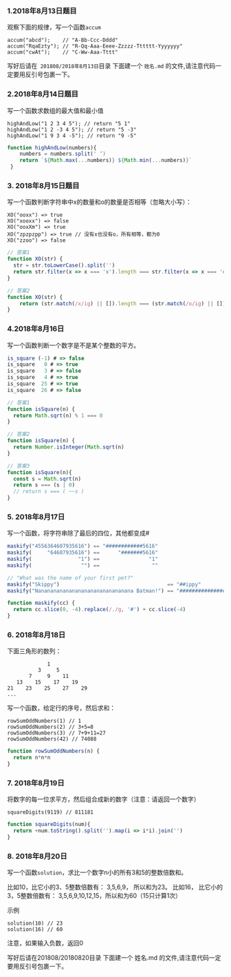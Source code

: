 ### 1.2018年8月13日题目
观察下面的规律，写一个函数`accum`
```
accum("abcd");    // "A-Bb-Ccc-Dddd"
accum("RqaEzty"); // "R-Qq-Aaa-Eeee-Zzzzz-Tttttt-Yyyyyyy"
accum("cwAt");    // "C-Ww-Aaa-Tttt"
```
写好后请在` 201808/2018年8月13日`目录 下面建一个 `姓名.md` 的文件,请注意代码一定要用反引号包裹一下。

### 2.2018年8月14日题目
写一个函数求数组的最大值和最小值
```
highAndLow("1 2 3 4 5"); // return "5 1"
highAndLow("1 2 -3 4 5"); // return "5 -3"
highAndLow("1 9 3 4 -5"); // return "9 -5"
```

```js
function highAndLow(numbers){ 
    numbers = numbers.split(' ‘)
    return `${Math.max(...numbers)} ${Math.min(...numbers)}`
 }
```

### 3. 2018年8月15日题目
写一个函数判断字符串中x的数量和o的数量是否相等（忽略大小写）：
```
XO("ooxx") => true
XO("xooxx") => false
XO("ooxXm") => true
XO("zpzpzpp") => true // 没有x也没有o，所有相等，都为0
XO("zzoo") => false
```

```js
// 答案1
function XO(str) {
  str = str.toLowerCase().split('')
  return str.filter(x => x === 'x').length === str.filter(x => x === 'o').length
}

// 答案2
function XO(str) {
    return (str.match(/x/ig) || []).length === (str.match(/o/ig) || []).length;
}
```

### 4.2018年8月16日
写一个函数判断一个数字是不是某个整数的平方。
```js
is_square (-1) # => false
is_square   0 # => true
is_square   3 # => false
is_square   4 # => true
is_square  25 # => true
is_square  26 # => false
```

```js
// 答案1
function isSquare(n) {
  return Math.sqrt(n) % 1 === 0
}

// 答案2
function isSquare(n) {
  return Number.isInteger(Math.sqrt(n)
}

// 答案3
function isSquare(n){
  const s = Math.sqrt(n)
  return s === (s | 0)
  // return s === ( ~~s )
}
```

### 5. 2018年8月17日
写一个函数，将字符串除了最后的四位，其他都变成#
```js
maskify("4556364607935616") == "############5616"
maskify(     "64607935616") ==      "#######5616"
maskify(               "1") ==                "1"
maskify(                "") ==                 ""

// "What was the name of your first pet?"
maskify("Skippy")                                   == "##ippy"
maskify("Nananananananananananananananana Batman!") == "####################################man!"
```

```js
function maskify(cc) {
  return cc.slice(0, -4).replace(/./g, '#') + cc.slice(-4)
}
```

### 6. 2018年8月18日
下面三角形的数列：

```
             1
          3     5
       7     9    11
   13    15    17    19
21    23    25    27    29
...
```

写一个函数，给定行的序号，然后求和：

```
rowSumOddNumbers(1) // 1
rowSumOddNumbers(2) // 3+5=8
rowSumOddNumbers(3) // 7+9+11=27
rowSumOddNumbers(42) // 74088
```

```js
function rowSumOddNumbers(n) {
  return n*n*n
}
```

### 7. 2018年8月19日
将数字的每一位求平方，然后组合成新的数字（注意：请返回一个数字）

```
squareDigits(9119) // 811181
```

```js
function squareDigits(num){
  return +num.toString().split('').map(i => i*i).join('')
}
```

### 8. 2018年8月20日
写一个函数`solution`，求比一个数字n小的所有3和5的整数倍数和。 

比如10，比它小的3、5整数倍数有： 3,5,6,9， 所以和为23。
比如16， 比它小的3，5整数倍数有： 3,5,6,9,10,12,15，所以和为60（15只计算1次）

示例
```
solution(10) // 23
solution(16) // 60
```
注意，如果输入负数，返回0

写好后请在201808/20180820目录 下面建一个 姓名.md 的文件,请注意代码一定要用反引号包裹一下。